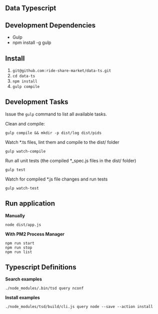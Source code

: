 ## Data Typescript

## Development Dependencies

- Gulp
- npm install -g gulp

## Install

1. `git@github.com:ride-share-market/data-ts.git`
2. `cd data-ts`
3. `npm install`
4. `gulp compile`

## Development Tasks

Issue the `gulp` command to list all available tasks.

Clean and compile:

	gulp compile && mkdir -p dist/log dist/pids

Watch *.ts files, lint them and compile to the dist/ folder

	gulp watch-compile

Run all unit tests (the compiled *_spec.js files in the dist/ folder)

	gulp test

Watch for compiled *.js file changes and run tests

	gulp watch-test

## Run application

**Manually**

	node dist/app.js

**With PM2 Process Manager**

	npm run start
	npm run stop
	npm run list

## Typescript Definitions

**Search examples**

	./node_modules/.bin/tsd query nconf

**Install examples**

	./node_modules/tsd/build/cli.js query node --save --action install
